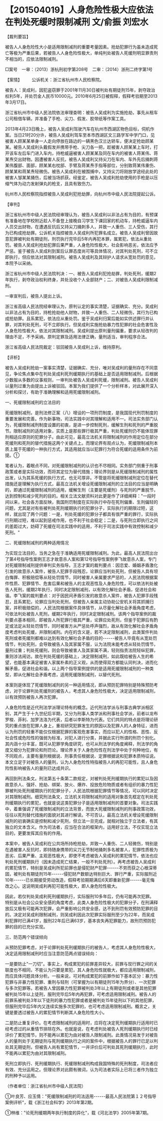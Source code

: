 # 【201504019】人身危险性极大应依法在判处死缓时限制减刑 文/俞振 刘宏水

【裁判要旨】

被告人人身危险性大小是适用限制减刑的重要考量因素。抢劫犯罪行为虽未造成死亡等极为严重后果，若被告人人身危险性极大，单纯判处被告人死缓刑明显罪责刑不相当的，应依法限制减刑。

□案号　一审：（2013）浙杭刑初字第208号　二审：（2014）浙刑二终字第1号

【案情】 　　公诉机关：浙江省杭州市人民检察院。

被告人：吴成利，因犯盗窃罪于2001年11月30日被判处有期徒刑15年，剥夺政治权利5年，并处罚金人民币10000元。2010年6月25日被假释，假释考验期至2013年3月17日。

浙江省杭州市中级人民法院依法审理查明：被告人吴成利为实施抢劫，事先从租车公司租借车辆，并准备了手枪、尖刀、假发、胶带纸等作案工具。

2013年4月23日晚上，被告人吴成利驾驶汽车在杭州市西湖区物色目标，伺机作案。当日21时20分许，被告人吴成利驾车至本市西湖区文三路学军中学门口，见被害人顾某某单身一人走向停放在路边的一辆黑色汉兰达轿车，便决定抢劫顾某某。被告人吴成利头戴假发并携带手枪、尖刀各一把，趁被害人顾某某上车时，打开该车左后车门进入车内，持枪威逼被害人顾某某及同在车内的被害人蒋某伟、蒋某焘交出财物。因遭被害人反抗，被告人吴成利又持尖刀在车内、车外先后捅刺蒋某伟腹部、面部，顾某某右枕部、手臂及蒋某焘手指等部位，分别致蒋某伟重伤、顾某某和蒋某焘轻微伤。被告人吴成利在被围捕中，又持尖刀将刚放学途经此处的被害人邹某某捅伤，后被当场抓获。经鉴定，被告人吴成利抢劫使用的手枪是以压缩气体为动力发射弹丸的枪支，且具有致伤力。

杭州市人民检察院指控被告人吴成利犯抢劫罪，向杭州市中级人民法院提起公诉。

【审判】

浙江省杭州市中级人民法院经审理认为，被告人吴成利以非法占有为目的，有预谋有准备地在学校附近趁人不备登上接晚自习学生下课回家的机动车，持枪威逼车内人员交出财物，在遭遇反抗后又持尖刀捅刺多人，并致一人重伤、三人受伤，其行为已构成抢劫罪。公诉机关指控被告人吴成利所犯罪名成立。被告人吴成利曾因故意犯罪被判处有期徒刑，刑罚执行完毕后5年内再犯本罪，属累犯，依法从重处罚。被告人吴成利抢劫犯罪后果严重，人身危险性极大，社会影响恶劣，依法应予严惩。鉴于被告人吴成利到案后认罪态度尚可等具体情况，对其判处死刑，可不立即执行，但应依法对其限制减刑。被告人吴成利及其辩护人请求从宽处罚的意见，本院予以采纳。

浙江省杭州市中级人民法院判决：一、被告人吴成利犯抢劫罪，判处死刑，缓期2年执行，剥夺政治权利终身，并处没收个人全部财产；二、对被告人吴成利限制减刑。

一审宣判后，被告人提出上诉。

浙江省高级人民法院经审理认为，原判认定的事实清楚，证据确实、充分。吴成利以非法占有为目的，持枪抢劫他人财物，并致一人重伤、二人轻微伤，其行为已构成抢劫罪。且系累犯，依法应从重处罚。鉴于吴成利归案后能如实供述罪行并认罪，对其判处死刑，可不立即执行。但吴成利实施抢劫暴力性犯罪的社会危害性及人身危险性极大，依法对其限制减刑。吴成利提出原判量刑偏重，要求从轻改判的理由不足，不予采纳。原判定罪及适用法律正确，量刑适当，审判程序合法。

浙江省高级人民法院裁定：驳回被告人吴成利上诉，维持原判。

【评析】

被告人吴成利抢劫一案事实清楚，证据确实、充分，唯对吴成利的量刑存在不同意见，争论焦点集中在判处吴成利死刑缓期执行的基础上是否适用限制减刑。后根据少数服从多数的议事规则，一审判处被告人吴成利死缓，限制减刑。被告人吴成利以量刑过重为由提出上诉被驳回。本案为我们提供了一个分析样本，对此展开深入分析和探讨，有助于准确理解和适用死缓限制减刑。

一、死缓限制减刑的立法目的

死缓限制减刑，是刑法修正案（八）增设的一项刑罚制度，是我国现代刑罚制度的重要发展和完善。作为新事物，司法实践中对其理解和适用不一。司法实务部门认为，死缓限制减刑制度设置的初衷，是进一步控制死刑，缓解生刑和死刑的严重脱节。限制减刑的适用对象，实质上是那些罪行极其严重，判处死缓刑仍不能体现罪刑相适应原则的犯罪分子。由此可见，最高立法机关将限制减刑的作用定位在部分死缓刑和死刑的替代措施这两个关键点上。而理论界有观点认为，死缓限制减刑本质上属于死缓的一种执行方式，其适用就应当以犯罪行为符合死缓的适用条件为前提。①

笔者认为，着眼点不同，对死缓限制减刑的认识也不尽相同。实务部门侧重于刑事政策或者是实际功效，而将其定位为替代措施；理论界则是从死缓限制减刑的属性出发，认为其系死缓的执行方式，也无可厚非。不管是将死缓限制减刑定位在替代措施还是理解为执行方式，最高立法机关增设死缓限制减刑的立法目的应当是明确的，即通过死缓限制减刑的适用，缓解生刑（主要是死缓刑）与死刑的严重脱节，达到控制和减少死刑的目的。相关立法文献资料对此更是作了详细阐释："一段时间以来，社会各方面反映，我国刑罚制度在实际执行中存在死刑偏重、生刑偏轻的问题，尤其是对有些被判处死刑缓期执行的犯罪分子，实际执行的期限过短，这样，就出现了两个问题：一是，判处死缓的犯罪分子都具有很严重的罪行，实际执行刑期过短，难以起到惩戒作用，也不利于社会稳定；二是，与死刑立即执行之间的差距过大，妨碍了死缓在司法实践中的适用，不利于司法实践中有效控制和减少死刑。"

二、死缓限制减刑的两种适用情况

为实现立法目的，当务之急在于准确适用死缓限制减刑。为此，最高人民法院出台了第4号指导性案例王志才故意杀人案和第12号指导性案例李飞故意杀人案，专门对死缓限制减刑提供审判实务指导。王志才案的裁判要点：因恋爱、婚姻矛盾激化引发的故意杀人案件，被告人犯罪手段残忍，论罪应当判处死刑，但被告人具有坦白悔罪、积极赔偿等从轻处罚情节，同时被害人亲属要求严惩的，人民法院根据案件性质、犯罪情节、危害后果和被告人的主观恶性及人身危险性，可以依法判处被告人死刑，缓期2年执行，同时决定限制减刑，以有效化解社会矛盾，促进社会和谐。李飞案的裁判要点：对于因民间矛盾引发的故意杀人案件，被告人犯罪手段残忍，且系累犯，论罪应当判处死刑，但被告人亲属主动协助公安机关将其抓捕归案，并积极赔偿的，人民法院根据案件具体情节，从尽量化解社会矛盾角度考虑，可依法判处被告人死刑，缓期2年执行，同时决定限制减刑。该两个指导案例的裁判要点基本相同，即被告人所犯罪行极其严重，论罪应处死刑，但鉴于犯罪后有酌定或法定从轻处罚情节，同时被害方从严惩处呼声强烈，故从有效化解社会矛盾角度考虑判处死缓，并限制减刑。内在的含义是，若不决定限制减刑，此类案件判处死刑或者死缓刑都难以达到有效化解社会矛盾的目的------被告人毕竟有从宽处罚情节，判处死刑，会导致被告人及其家属不服，认为法院未能考虑从轻处罚情节，量刑过重；判处死缓刑，则会导致被害人及其家属不满，轻则指责法院轻纵犯罪，重则涉法闹访。故在判处死缓的基础上，决定限制减刑，如此既给被告人生的希望，也能基本满足被害人家属朴素的正义观，从而使得双方都能认同判决，进而化解矛盾，促进社会和谐。以上两个指导案例提供的是适用死缓限制减刑的一种类型，即从化解社会矛盾考虑，适用死缓限制减刑，以替代死刑。

本案则是体现了死缓限制减刑的另一种适用情况，即从预防犯罪特别是特殊预防考虑，对于论罪判处死缓刑的被告人，考虑其人身危险性极大，决定适用限制减刑，以有效预防被告人再次犯罪。

人身危险性是近代刑法学派理论特有的概念。近代刑法学派与刑事古典学派相区别，其产生于十九世纪后半期，又分为刑事人类学派和刑事社会学派，前者以龙布罗梭、菲利、加罗法洛为代表，后者以李斯特为代表。它们共同的特点是将理论研究的重点放在犯罪人身上，重视研究犯罪发生的原因以及犯罪人的人身特征，进而认为刑罚的轻重不能仅仅根据犯罪的客观危害事实，而应以犯人的性格、恶性、反社会性或危险性的强弱为标准，对犯人进行分类，并据此实行所谓的刑罚个别化。其内涵十分丰富，既可从犯罪学角度研究，也可从刑法学的角度阐释，刑法学的角度又细分为犯罪论和刑罚论。理论界关于人身危险性在刑法学中处于何种地位，有不同观点，主要有量刑根据说、刑事责任根据说、定罪根据说和犯罪本质特征说。本文立足于对被告人的量刑，认为人身危险性特指被告人的再犯可能性，且人身危险性影响被告人的量刑已达成共识。

再回到刑法条文。刑法第五十条第二款规定，对被判处死刑缓期执行的累犯以及因故意杀人、强奸、抢劫、绑架、放火、爆炸、投放危险物质或者有组织的暴力性犯罪被判处死刑缓期执行的犯罪分子，人民法院根据犯罪情节等情况，可以同时决定对其限制减刑。细究刑法条文，立法机关将限制减刑的适用对象首先框定在判处死刑缓期执行的累犯，也就是说这类犯罪分子是适用限制减刑的首要对象。司法实践中，着重强调了死缓限制减刑的立法背景，而放大死缓限制减刑的刑事政策功效，往往以死刑替代措施的面貌对其进行解读。不可否认，最高立法机关增设死缓限制减刑的初衷确实是控制和减少死刑，但立法一旦完成，就相对独立于立法者，有其独立的文本含义。作为司法者，应当在合法的框架内，运用好立法，不仅实现立法目的，更要发挥其应有的作用。

本案中，被告人吴成利在公共场所持枪抢劫，并致一人重伤、二人轻微伤，特别是在遇被害人反抗时，即持随身携带的尖刀无节制地捅刺多名被害人，犯罪性质极为恶劣、后果严重、主观恶性极大，即使不考虑被告人吴成利的累犯情节，依法也应判处死刑缓期执行（因未造成死亡结果，一般不判处死刑）。再考虑被告人吴成利的累犯情节，特别是吴成利所犯前罪也是侵犯财产犯罪------不劳而获之心根深蒂固，被判处有期徒刑15年------侵犯财产数额达特别巨大、罪行严重，实际服刑近10年------已长期接受劳动改造，假释考验期期满后6天即重新犯罪------毫无悔改之心。这说明吴成利再犯可能性极大，即人身危险性极大。

因此，若仅判处吴成利死刑缓期执行，实际服刑10多年后，仍有可能再次犯罪。特别是从社会公众安全感的角度考虑，此类人身危险性极大的犯罪分子，在刑满释放后又极有可能再次犯罪，会严重影响公共安全感，达不到刑罚有效预防犯罪的目的。决定对吴成利限制减刑，则吴成利因此次犯罪实际服刑至少为22年，而吴成利犯罪时已满41岁，服刑22年后已满63岁，基本丧失再犯罪能力，故刑罚预防犯罪的目的已充分实现。

三、防范两个错误倾向

从预防犯罪考虑，对于论罪判处死刑缓期执行的被告人，考虑其人身危险性极大，决定适用限制减刑时应当注意防范两点错误倾向：

一是要防止"一刀切"。事实上，构成累犯的前罪差异较大，前罪与现行罪之间的关联度也不相同，不能认为只要是累犯，其人身危险性就极大，都应适用限制减刑，而应具体问题具体分析。一般来说，可对构成累犯的前罪作如下基本区分：暴力性犯罪与非暴力性犯罪、重刑与轻刑（可掌握为以有期徒刑15年为界分）、一次犯罪与多次犯罪等。若被告人曾因暴力性犯罪被判处3年以上有期徒刑或者是其他犯罪被判处15年以上徒刑，服刑完毕后5年内再犯罪，可考虑适用限制减刑。被告人的前罪系被判处3年以下徒刑的暴力性犯罪或者是被判处15年徒刑以下的其他犯罪，但服刑完毕后5年内又连续实施多次犯罪的，也可考虑适用限制减刑。概言之，关键是要透过被告人的累犯情节判断其人身危险性大小。

二是防止重复评价。在考虑限制减刑的适用时，应将在决定死刑缓期执行适用时已经考虑过的从重情节排除在外。也就是说，在考虑判处被告人死刑缓期执行时已经评价了累犯情节，则不能再以累犯为由对被告人限制减刑。此类情况易发于对被告人的量刑处于无期徒刑与死刑缓期执行之间的案件中，根据被告人的罪行已足以判处其无期徒刑，但被告人尚有累犯情节，一并评价后可判处其死刑缓期执行，此时不能再以累犯为由对其限制减刑。

死刑立即执行、死刑缓期执行、死缓限制减刑构成我国特殊的死刑制度，司法者应有效、充分运用之。但理论界对此颇有微词，认为司法者实际上已将三者作为独立的刑种予以运用。

（作者单位：浙江省杭州市中级人民法院）

①叶良芳、应玉倩："死缓限制减刑的司法适用------最高人民法院第１２号指导案例评析"，载《浙江社会科学》2013年第2期。

①林维："论死刑缓期两年执行制度的异化"，载《河北法学》2005年第7期。